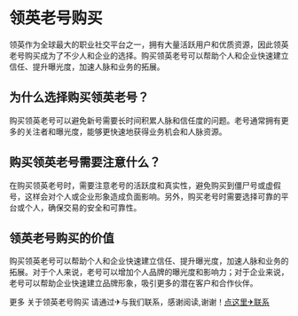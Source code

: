 # 领英老号购买

领英作为全球最大的职业社交平台之一，拥有大量活跃用户和优质资源，因此领英老号购买成为了不少人和企业的选择。购买领英老号可以帮助个人和企业快速建立信任、提升曝光度，加速人脉和业务的拓展。

## 为什么选择购买领英老号？

购买领英老号可以避免新号需要长时间积累人脉和信任度的问题。老号通常拥有更多的关注者和曝光度，能够更快速地获得业务机会和人脉资源。

## 购买领英老号需要注意什么？

在购买领英老号时，需要注意老号的活跃度和真实性，避免购买到僵尸号或虚假号，这样会对个人或企业形象造成负面影响。另外，购买老号时需要选择可靠的平台或个人，确保交易的安全和可靠性。

## 领英老号购买的价值

购买领英老号可以帮助个人和企业快速建立信任、提升曝光度，加速人脉和业务的拓展。对于个人来说，老号可以增加个人品牌的曝光度和影响力；对于企业来说，老号可以帮助企业快速建立品牌形象，吸引更多的潜在客户和合作伙伴。

更多 关于领英老号购买 请通过✈与我们联系，感谢阅读,谢谢！[点这里✈联系](https://w.k02.cc)
